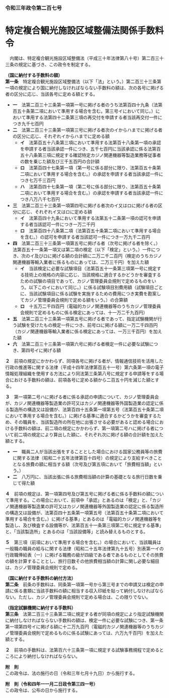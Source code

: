 ### 令和三年政令第二百七号  
# 特定複合観光施設区域整備法関係手数料令  
　内閣は、特定複合観光施設区域整備法（平成三十年法律第八十号）第二百三十三条の規定に基づき、この政令を制定する。  
  
**（国に納付する手数料の額）**  
**第一条**　特定複合観光施設区域整備法（以下「法」という。）第二百三十三条第一項の規定により国に納付しなければならない手数料の額は、次の各号に掲げる者の区分に応じ、当該各号に定める額とする。  
* **一**　法第二百三十三条第一項第一号に掲げる者のうち法第百四十九条（法第百五十条第二項において準用する場合を含む。第三号イにおいて同じ。）において準用する法第四十二条第三項の再交付を申請する者当該再交付一件につき九千七百円  
* **二**　法第二百三十三条第一項第三号に掲げる者次のイからハまでに掲げる者の区分に応じ、それぞれイからハまでに定める額  
	* **イ**　法第百五十八条第三項において準用する法第百十八条第一項の承認を申請する者当該承認一件につき、五千七百円に当該承認に係る法第百五十八条第三項に規定する確認特定カジノ関連機器等製造業務等従事者の数を乗じた額及び三千五百円の合計額  
	* **ロ**　法第百四十七条第一項（第一号に係る部分に限り、法第百五十条第二項において準用する場合を含む。）の承認を申請する者当該承認一件につき七万千三百円  
	* **ハ**　法第百四十七条第一項（第二号に係る部分に限り、法第百五十条第二項において準用する場合を含む。）の承認を申請する者当該承認一件につき八万八千七百円  
* **三**　法第二百三十三条第一項第四号に掲げる者次のイ又はロに掲げる者の区分に応じ、それぞれイ又はロに定める額  
	* **イ**　法第百四十九条において準用する法第五十二条第一項の認可を申請する者当該認可一件につき一万二千円  
	* **ロ**　法第百四十八条第二項（法第百五十条第二項において準用する場合を含む。）の認可を申請する者当該認可一件につき一万九千二百円  
* **四**　法第二百三十三条第一項第五号に掲げる者（次号に掲げる者を除く。）法第百五十一条第一項又は第二項の検定（以下「検定」という。）一件につき、次のイ及びロに掲げる額の合計額に二万二千二百円（検定のうちカジノ関連機器等輸入業者に係るものにあっては、二万三千円）を加えた額  
	* **イ**　当該検定に必要な試験項目（法第百五十一条第三項第一号に規定する技術上の規格の内容に応じ、当該規格に適合するかどうかを審査するための試験の項目であって、カジノ管理委員会規則で定めるものをいう。以下このイにおいて同じ。）に係る試験項目別費用額（試験項目ごとに、当該試験項目に係る試験を実施するための費用につき実費を勘案してカジノ管理委員会規則で定める額をいう。）の合算額  
	* **ロ**　十五万二千四百円（電磁的カジノ関連機器等のうちカジノ管理委員会規則で定めるものに係る検定にあっては、十一万二千九百円）  
* **五**　法第二百三十三条第一項第五号に掲げる者であって、指定試験機関が行う試験を受けたもの検定一件につき、前号ロに掲げる額に一万二千四百円（カジノ関連機器等輸入業者に係る検定にあっては、一万三千百円）を加えた額  
* **六**　法第二百三十三条第一項第六号に掲げる者検定一件に必要な試験につき、第四号イに掲げる額  
  
**２**　前項の規定にかかわらず、同項各号に掲げる者が、情報通信技術を活用した行政の推進等に関する法律（平成十四年法律第百五十一号）第六条第一項の電子情報処理組織を使用する方法により同法第三条第八号に規定する申請等をする場合における手数料の額は、前項各号に定める額から二百五十円を減じた額とする。  
  
**３**　第一項第二号ハに掲げる者に係る承認の申請について、カジノ管理委員会が、カジノ関連機器等製造業の許可又はカジノ関連機器等外国製造業の認定に係る製造所の構造又は設備が、法第百四十五条第一項第五号（法第百五十条第二項において準用する場合を含む。）に掲げる基準に適合するかどうかを審査するため、その職員を、当該製造所の所在地に出張させる必要があると認める場合における手数料の額は、前二項の規定にかかわらず、第一項第二号ハに掲げる者について前二項の規定により算出した額に、それぞれ次に掲げる額の合計額を加えた額とする。  
* **一**　職員二人が当該出張をすることとした場合における国家公務員等の旅費に関する法律（昭和二十五年法律第百十四号）の規定により支給すべきこととなる旅費の額に相当する額（次号及び第五項において「旅費相当額」という。）  
* **二**　八万円に、当該出張に係る旅費相当額の計算の基礎となる旅行日数を乗じて得た額  
  
**４**　前項の規定は、第一項第四号及び第五号に掲げる者に係る手数料の額について準用する。この場合において、前項中「承認」とあるのは「検定」と、「カジノ関連機器等製造業の許可又はカジノ関連機器等外国製造業の認定に係る製造所の構造又は設備が、法第百四十五条第一項第五号（法第百五十条第二項において準用する場合を含む。）に掲げる基準」とあるのは「電磁的カジノ関連機器等を製造し、及び検査する設備等が、法第百五十一条第三項第二号に規定する基準」と、「当該製造所」とあるのは「当該設備等」と読み替えるものとする。  
  
**５**　第三項（前項において準用する場合を含む。）の場合において、当該職員は一般職の職員の給与に関する法律（昭和二十五年法律第九十五号）別表第一イの行政職俸給表（一）に掲げる職務の級が四級である者であるものとしてその旅費の額を計算することとし、旅行日数その他旅費相当額の計算に関し必要な細目は、カジノ管理委員会規則で定める。  
  
**（国に納付する手数料の納付方法）**  
**第二条**　前条の手数料は、同条第一項第一号から第三号までの申請又は検定の申請に係る書類に当該手数料の額に相当する収入印紙を貼って納付しなければならない。ただし、カジノ管理委員会規則で定める場合は、この限りでない。  
  
**（指定試験機関に納付する手数料）**  
**第三条**　法第二百三十三条第二項に規定する者が同項の規定により指定試験機関に納付しなければならない手数料の額は、検定一件に必要な試験につき、第一条第一項第四号イに掲げる額に十二万九百円（電磁的カジノ関連機器等のうちカジノ管理委員会規則で定めるものに係る試験にあっては、六万九千百円）を加えた額とする。  
  
**２**　前項の手数料は、法第百六十三条第一項に規定する試験事務規程で定めるところにより納付しなければならない。  
  
**附　則**  
この政令は、法の施行の日（令和三年七月十九日）から施行する。  
  
**附　則（令和四年一一月二日政令第三四一号）**  
この政令は、公布の日から施行する。  
  
